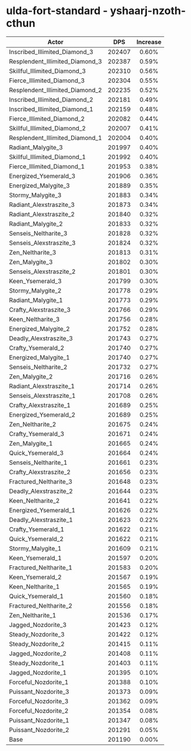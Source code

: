 # ulda-fort-standard - yshaarj-nzoth-cthun
| Actor | DPS | Increase |
|---|:---:|:---:|
|Inscribed_Illimited_Diamond_3|202407|0.60%|
|Resplendent_Illimited_Diamond_3|202387|0.59%|
|Skillful_Illimited_Diamond_3|202310|0.56%|
|Fierce_Illimited_Diamond_3|202304|0.55%|
|Resplendent_Illimited_Diamond_2|202235|0.52%|
|Inscribed_Illimited_Diamond_2|202181|0.49%|
|Inscribed_Illimited_Diamond_1|202159|0.48%|
|Fierce_Illimited_Diamond_2|202082|0.44%|
|Skillful_Illimited_Diamond_2|202007|0.41%|
|Resplendent_Illimited_Diamond_1|202004|0.40%|
|Radiant_Malygite_3|201997|0.40%|
|Skillful_Illimited_Diamond_1|201992|0.40%|
|Fierce_Illimited_Diamond_1|201953|0.38%|
|Energized_Ysemerald_3|201906|0.36%|
|Energized_Malygite_3|201889|0.35%|
|Stormy_Malygite_3|201883|0.34%|
|Radiant_Alexstraszite_3|201873|0.34%|
|Radiant_Alexstraszite_2|201840|0.32%|
|Radiant_Malygite_2|201833|0.32%|
|Senseis_Neltharite_3|201828|0.32%|
|Senseis_Alexstraszite_3|201824|0.32%|
|Zen_Neltharite_3|201813|0.31%|
|Zen_Malygite_3|201802|0.30%|
|Senseis_Alexstraszite_2|201801|0.30%|
|Keen_Ysemerald_3|201799|0.30%|
|Stormy_Malygite_2|201778|0.29%|
|Radiant_Malygite_1|201773|0.29%|
|Crafty_Alexstraszite_3|201766|0.29%|
|Keen_Neltharite_3|201756|0.28%|
|Energized_Malygite_2|201752|0.28%|
|Deadly_Alexstraszite_3|201743|0.27%|
|Crafty_Ysemerald_2|201740|0.27%|
|Energized_Malygite_1|201740|0.27%|
|Senseis_Neltharite_2|201732|0.27%|
|Zen_Malygite_2|201716|0.26%|
|Radiant_Alexstraszite_1|201714|0.26%|
|Senseis_Alexstraszite_1|201708|0.26%|
|Crafty_Alexstraszite_1|201689|0.25%|
|Energized_Ysemerald_2|201689|0.25%|
|Zen_Neltharite_2|201675|0.24%|
|Crafty_Ysemerald_3|201671|0.24%|
|Zen_Malygite_1|201665|0.24%|
|Quick_Ysemerald_3|201664|0.24%|
|Senseis_Neltharite_1|201661|0.23%|
|Crafty_Alexstraszite_2|201656|0.23%|
|Fractured_Neltharite_3|201648|0.23%|
|Deadly_Alexstraszite_2|201644|0.23%|
|Keen_Neltharite_2|201641|0.22%|
|Energized_Ysemerald_1|201626|0.22%|
|Deadly_Alexstraszite_1|201623|0.22%|
|Crafty_Ysemerald_1|201622|0.21%|
|Quick_Ysemerald_2|201622|0.21%|
|Stormy_Malygite_1|201609|0.21%|
|Keen_Ysemerald_1|201597|0.20%|
|Fractured_Neltharite_1|201583|0.20%|
|Keen_Ysemerald_2|201567|0.19%|
|Keen_Neltharite_1|201565|0.19%|
|Quick_Ysemerald_1|201560|0.18%|
|Fractured_Neltharite_2|201556|0.18%|
|Zen_Neltharite_1|201536|0.17%|
|Jagged_Nozdorite_3|201423|0.12%|
|Steady_Nozdorite_3|201422|0.12%|
|Steady_Nozdorite_2|201415|0.11%|
|Jagged_Nozdorite_2|201408|0.11%|
|Steady_Nozdorite_1|201403|0.11%|
|Jagged_Nozdorite_1|201395|0.10%|
|Forceful_Nozdorite_1|201388|0.10%|
|Puissant_Nozdorite_3|201373|0.09%|
|Forceful_Nozdorite_3|201362|0.09%|
|Forceful_Nozdorite_2|201354|0.08%|
|Puissant_Nozdorite_1|201347|0.08%|
|Puissant_Nozdorite_2|201291|0.05%|
|Base|201190|0.00%|
